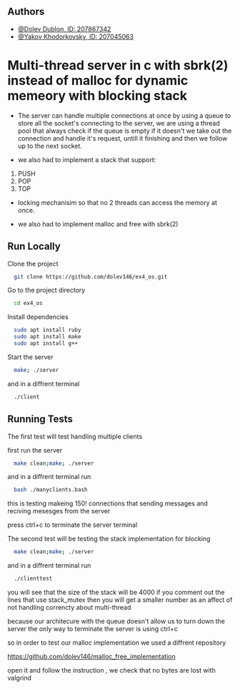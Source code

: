 
## Authors

- [@Dolev Dublon, ID: 207867342](https://www.github.com/dolev146)
- [@Yakov Khodorkovsky, ID: 207045063 ](https://www.github.com/yakov103)

 
# Multi-thread server in c with sbrk(2) instead of malloc for dynamic memeory with blocking stack

* The server can handle multiple connections at once by using a queue to store all the socket's connecting to the server,
we are using a thread pool that always check if the queue is empty if it doesn't we take out the connection and handle it's request, untill it finishing and then we follow up to the next socket.

* we also had to implement a stack that support: 
1) PUSH <txt>
2) POP
3) TOP

* locking mechanisim so that no 2 threads can access the memory at once.

* we also had to implement malloc and free with sbrk(2)


## Run Locally

Clone the project

```bash
  git clone https://github.com/dolev146/ex4_os.git
```

Go to the project directory

```bash
  cd ex4_os
```

Install dependencies

```bash
  sudo apt install ruby
  sudo apt install make
  sudo apt install g++ 
```

Start the server

```bash
  make; ./server
```

and in a diffrent terminal

```bash
  ./client
```



## Running Tests

The first test will test handling multiple clients

first  run the server

```bash
  make clean;make; ./server
```

and in a diffrent terminal run

```bash
  bash ./manyclients.bash
```

this is testing makeing 150! connections that sending messages and reciving mesesges from the server


press ctrl+c to terminate the server terminal


The second test will be testing the stack implementation for blocking


```bash
  make clean;make; ./server
```

and in a diffrent terminal run

```bash
  ./clienttest
```

you will see that the size of the stack will be 4000 
if you comment out the lines that use stack_mutex then you will get a smaller number as an affect of not handling correncty about multi-thread

because our architecure with the queue doesn't allow us to turn down the server
the only way to terminate the server is using ctrl+c

so in order to test our malloc implementation we used a diffrent repository

https://github.com/dolev146/malloc_free_implementation

open it and follow the instruction , we check that no bytes are lost with valgrind



